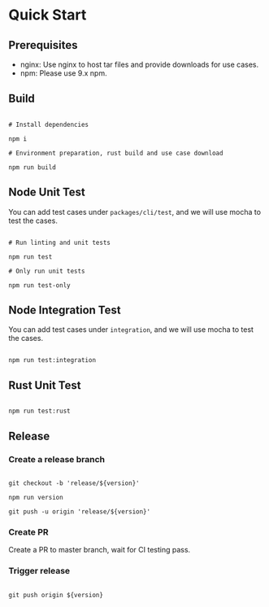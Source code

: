 # Quick Start

## Prerequisites
- nginx: Use nginx to host tar files and provide downloads for use cases.
- npm: Please use 9.x npm.

## Build

```shell

# Install dependencies

npm i

# Environment preparation, rust build and use case download

npm run build

```

## Node Unit Test

You can add test cases under `packages/cli/test`, and we will use mocha to test the cases.

```shell

# Run linting and unit tests

npm run test

# Only run unit tests

npm run test-only

```

## Node Integration Test

You can add test cases under `integration`, and we will use mocha to test the cases.

```shell

npm run test:integration

```

## Rust Unit Test

```shell

npm run test:rust

```

## Release

### Create a release branch

```shell

git checkout -b 'release/${version}'

npm run version

git push -u origin 'release/${version}'

```

### Create PR

Create a PR to master branch, wait for CI testing pass.

### Trigger release

``` shell

git push origin ${version}

```
